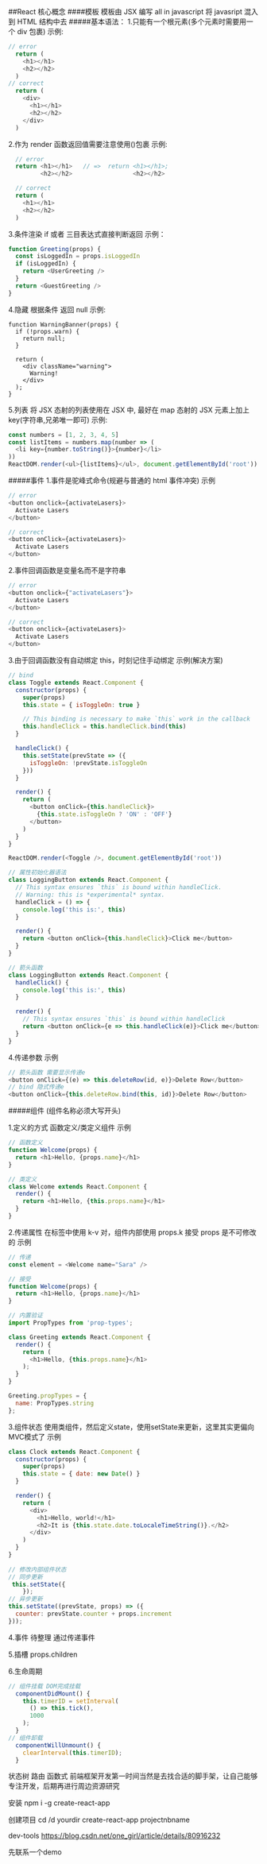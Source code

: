 ##React 核心概念 ####模板 模板由 JSX 编写 all in javascript 将 javasript 混入到 HTML 结构中去 #####基本语法： 1.只能有一个根元素(多个元素时需要用一个 div 包裹)
示例:

```js
// error
  return (
    <h1></h1>
    <h2></h2>
  )
// correct
  return (
    <div>
      <h1></h1>
      <h2></h2>
    </div>
  )
```

2.作为 render 函数返回值需要注意使用()包裹
示例:

```js
  // error
  return <h1></h1>   // =>  return <h1></h1>;
         <h2></h2>                 <h2></h2>

  // correct
  return (
    <h1></h1>
    <h2></h2>
  )
```

3.条件渲染 if 或者 三目表达式直接判断返回
示例：

```js
function Greeting(props) {
  const isLoggedIn = props.isLoggedIn
  if (isLoggedIn) {
    return <UserGreeting />
  }
  return <GuestGreeting />
}
```

4.隐藏 根据条件 返回 null
示例:

```JS
function WarningBanner(props) {
  if (!props.warn) {
    return null;
  }

  return (
    <div className="warning">
      Warning!
    </div>
  );
}
```

5.列表 将 JSX 态射的列表使用在 JSX 中, 最好在 map 态射的 JSX 元素上加上 key(字符串,兄弟唯一即可)
示例:

```js
const numbers = [1, 2, 3, 4, 5]
const listItems = numbers.map(number => (
  <li key={number.toString()}>{number}</li>
))
ReactDOM.render(<ul>{listItems}</ul>, document.getElementById('root'))
```

#####事件 1.事件是驼峰式命令(规避与普通的 html 事件冲突)
示例

```js
// error
<button onclick={activateLasers}>
  Activate Lasers
</button>

// correct
<button onClick={activateLasers}>
  Activate Lasers
</button>
```

2.事件回调函数是变量名而不是字符串

```js
// error
<button onclick={"activateLasers"}>
  Activate Lasers
</button>

// correct
<button onclick={activateLasers}>
  Activate Lasers
</button>
```

3.由于回调函数没有自动绑定 this，时刻记住手动绑定
示例(解决方案)

```js
// bind
class Toggle extends React.Component {
  constructor(props) {
    super(props)
    this.state = { isToggleOn: true }

    // This binding is necessary to make `this` work in the callback
    this.handleClick = this.handleClick.bind(this)
  }

  handleClick() {
    this.setState(prevState => ({
      isToggleOn: !prevState.isToggleOn
    }))
  }

  render() {
    return (
      <button onClick={this.handleClick}>
        {this.state.isToggleOn ? 'ON' : 'OFF'}
      </button>
    )
  }
}

ReactDOM.render(<Toggle />, document.getElementById('root'))

// 属性初始化器语法
class LoggingButton extends React.Component {
  // This syntax ensures `this` is bound within handleClick.
  // Warning: this is *experimental* syntax.
  handleClick = () => {
    console.log('this is:', this)
  }

  render() {
    return <button onClick={this.handleClick}>Click me</button>
  }
}

// 箭头函数
class LoggingButton extends React.Component {
  handleClick() {
    console.log('this is:', this)
  }

  render() {
    // This syntax ensures `this` is bound within handleClick
    return <button onClick={e => this.handleClick(e)}>Click me</button>
  }
}
```

4.传递参数
示例

```js
// 箭头函数 需要显示传递e
<button onClick={(e) => this.deleteRow(id, e)}>Delete Row</button>
// bind 隐式传递e
<button onClick={this.deleteRow.bind(this, id)}>Delete Row</button>
```

#####组件 (组件名称必须大写开头)

1.定义的方式 函数定义/类定义组件
示例

```js
// 函数定义
function Welcome(props) {
  return <h1>Hello, {props.name}</h1>
}

// 类定义
class Welcome extends React.Component {
  render() {
    return <h1>Hello, {this.props.name}</h1>
  }
}
```

2.传递属性 在标签中使用 k-v 对，组件内部使用 props.k 接受
props 是不可修改的
示例

```js
// 传递
const element = <Welcome name="Sara" />

// 接受
function Welcome(props) {
  return <h1>Hello, {props.name}</h1>
}

// 内置验证
import PropTypes from 'prop-types';

class Greeting extends React.Component {
  render() {
    return (
      <h1>Hello, {this.props.name}</h1>
    );
  }
}

Greeting.propTypes = {
  name: PropTypes.string
};
```

3.组件状态  使用类组件，然后定义state，使用setState来更新，这里其实更偏向MVC模式了
示例

```js
class Clock extends React.Component {
  constructor(props) {
    super(props)
    this.state = { date: new Date() }
  }

  render() {
    return (
      <div>
        <h1>Hello, world!</h1>
        <h2>It is {this.state.date.toLocaleTimeString()}.</h2>
      </div>
    )
  }
}
 
// 修改内部组件状态
// 同步更新
 this.setState({
    });
// 异步更新
this.setState((prevState, props) => ({
  counter: prevState.counter + props.increment
}));
```

4.事件 待整理 通过传递事件

5.插槽  props.children

6.生命周期
```js
// 组件挂载 DOM完成挂载
  componentDidMount() {
    this.timerID = setInterval(
      () => this.tick(),
      1000
    );
  }
// 组件卸载
  componentWillUnmount() {
    clearInterval(this.timerID);
  }
```







状态树
路由
函数式
前端框架开发第一时间当然是去找合适的脚手架，让自己能够专注开发，后期再进行周边资源研究

安装 npm i -g create-react-app

创建项目 cd /d yourdir create-react-app projectnbname

dev-tools https://blog.csdn.net/one_girl/article/details/80916232

先联系一个demo